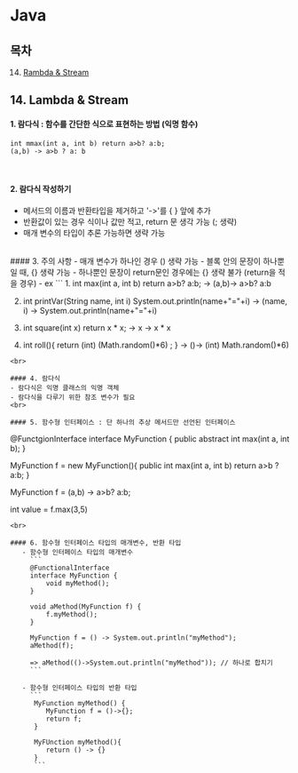 # Java

## 목차

14. [Rambda & Stream](#14-lambda--stream)



## 14. Lambda & Stream

#### 1. 람다식 : 함수를 간단한 식으로 표현하는 방법 (익명 함수)
```
int mmax(int a, int b) return a>b? a:b;
(a,b) -> a>b ? a: b
```
<br>

#### 2. 람다식 작성하기
 - 메서드의 이름과 반환타입을 제거하고 '->'를 { } 앞에 추가
 - 반환값이 있는 경우 식이나 값만 적고, return 문 생각 가능 (; 생략)
 - 매개 변수의 타입이 추론 가능하면 생략 가능   
<br>
#### 3. 주의 사항
 - 매개 변수가 하나인 경우 () 생략 가능
 - 블록 안의 문장이 하나뿐일 때, {} 생략 가능
 - 하나뿐인 문장이 return문인 경우에는 {} 생략 불가 (return을 적을 경우)
 - ex
   ```
   1. int max(int a, int b) return a>b? a:b;
   -> (a,b)-> a>b? a:b
   
   2. int printVar(String name, int i) System.out.println(name+"="+i)
   -> (name, i) -> System.out.println(name+"="+i)
   
   3. int square(int x) return x * x;
   -> x ->  x * x 
   
   4. int roll(){
      return (int) (Math.random()*6) ;
   } 
   -> ()-> (int) Math.random()*6)  
   ```   
<br>         

#### 4. 람다식
   - 람다식은 익명 클래스의 익명 객체
   - 람다식을 다루기 위한 참조 변수가 필요   
<br>
   
#### 5. 함수형 인터페이스 : 단 하나의 추상 메서드만 선언된 인터페이스
```
@FunctgionInterface
interface MyFunction {
   public abstract int max(int a, int b);
}

MyFunction f = new MyFunction(){
   public int max(int a, int b) return a>b ? a:b;
}

MyFunction f = (a,b) -> a>b? a:b;

int value = f.max(3,5)
```
<br>

#### 6. 함수형 인터페이스 타입의 매개변수, 반환 타입
   - 함수형 인터페이스 타입의 매개변수
     ```
     @FunctionalInterface
     interface MyFunction {
         void myMethod(); 
     }
     
     void aMethod(MyFunction f) {
         f.myMethod();
     }
     
     MyFunction f = () -> System.out.println("myMethod");
     aMethod(f);

     => aMethod(()->System.out.println("myMethod")); // 하나로 합치기
     ```
     
   - 함수형 인터페이스 타입의 반환 타입
     ```
      MyFunction myMethod() {
         MyFunction f = ()->{};
         return f;
      }
     
      MyFUnction myMethod(){
         return () -> {}
      }
      ```

